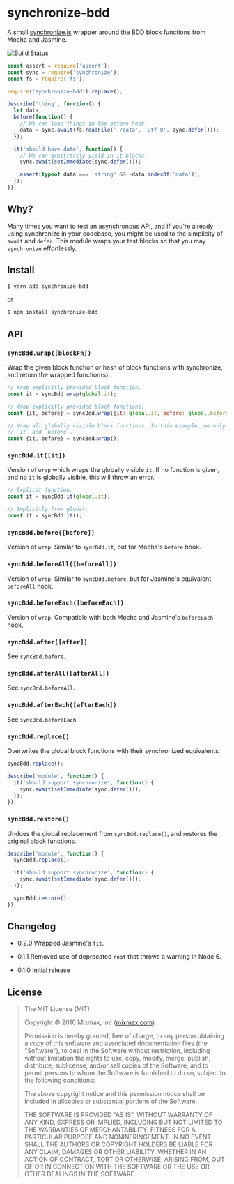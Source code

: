 synchronize-bdd
===============

A small [synchronize.js](http://alexeypetrushin.github.io/synchronize/docs/index.html) wrapper around the BDD block functions from Mocha and Jasmine.

[![Build Status](https://travis-ci.org/mixmaxhq/synchronize-bdd.svg?branch=master)](https://travis-ci.org/mixmaxhq/synchronize-bdd)

```js
const assert = require('assert');
const sync = require('synchronize');
const fs = require('fs');

require('synchronize-bdd').replace();

describe('thing', function() {
  let data;
  before(function() {
    // We can load things in the before hook.
    data = sync.await(fs.readFile('./data', 'utf-8', sync.defer()));
  });

  it('should have data', function() {
    // We can arbitrarily yield in it blocks.
    sync.await(setImmediate(sync.defer()));

    assert(typeof data === 'string' && ~data.indexOf('data'));
  });
});
```

Why?
----

Many times you want to test an asynchronous API, and if you're already using
synchronize in your codebase, you might be used to the simplicity of `await` and
`defer`. This module wraps your test blocks so that you may `synchronize`
effortlessly.

Install
-------

```sh
$ yarn add synchronize-bdd
```
or
```sh
$ npm install synchronize-bdd
```

API
---

### `syncBdd.wrap([blockFn])`

Wrap the given block function or hash of block functions with synchronize, and
return the wrapped function(s).

```js
// Wrap explicitly provided block function.
const it = syncBdd.wrap(global.it);

// Wrap explicitly provided block functions.
const {it, before} = syncBdd.wrap({it: global.it, before: global.before});

// Wrap all globally visible block functions. In this example, we only capture
// `it` and `before`.
const {it, before} = syncBdd.wrap();
```

### `syncBdd.it([it])`

Version of `wrap` which wraps the globally visible `it`. If no function is
given, and no `it` is globally visible, this will throw an error.

```js
// Explicit function.
const it = syncBdd.it(global.it);

// Implicitly from global.
const it = syncBdd.it();
```

### `syncBdd.before([before])`

Version of `wrap`. Similar to `syncBdd.it`, but for Mocha's `before` hook.

### `syncBdd.beforeAll([beforeAll])`

Version of `wrap`. Similar to `syncBdd.before`, but for Jasmine's equivalent
`beforeAll` hook.

### `syncBdd.beforeEach([beforeEach])`

Version of `wrap`. Compatible with both Mocha and Jasmine's `beforeEach` hook.

### `syncBdd.after([after])`

See `syncBdd.before`.

### `syncBdd.afterAll([afterAll])`

See `syncBdd.beforeAll`.

### `syncBdd.afterEach([afterEach])`

See `syncBdd.beforeEach`.

### `syncBdd.replace()`

Overwrites the global block functions with their synchronized equivalents.

```js
syncBdd.replace();

describe('module', function() {
  it('should support synchronize', function() {
    sync.await(setImmediate(sync.defer()));
  });
});
```

### `syncBdd.restore()`

Undoes the global replacement from `syncBdd.replace()`, and restores the original
block functions.

```js
describe('module', function() {
  syncBdd.replace();

  it('should support synchronize', function() {
    sync.await(setImmediate(sync.defer()));
  });

  syncBdd.restore();
});
```

Changelog
-------

* 0.2.0 Wrapped Jasmine's `fit`.

* 0.1.1 Removed use of deprecated `root` that throws a warning in Node 6.

* 0.1.0 Initial release

License
-------

> The MIT License (MIT)
>
> Copyright &copy; 2016 Mixmax, Inc ([mixmax.com](https://mixmax.com))
>
> Permission is hereby granted, free of charge, to any person obtaining a copy of this software and associated documentation files (the "Software"), to deal in the Software without restriction, including without limitation the rights to use, copy, modify, merge, publish, distribute, sublicense, and/or sell copies of the Software, and to permit persons to whom the Software is furnished to do so, subject to the following conditions:
>
> The above copyright notice and this permission notice shall be included in allcopies or substantial portions of the Software.
>
> THE SOFTWARE IS PROVIDED "AS IS", WITHOUT WARRANTY OF ANY KIND, EXPRESS OR IMPLIED, INCLUDING BUT NOT LIMITED TO THE WARRANTIES OF MERCHANTABILITY, FITNESS FOR A PARTICULAR PURPOSE AND NONINFRINGEMENT. IN NO EVENT SHALL THE AUTHORS OR COPYRIGHT HOLDERS BE LIABLE FOR ANY CLAIM, DAMAGES OR OTHER LIABILITY, WHETHER IN AN ACTION OF CONTRACT, TORT OR OTHERWISE, ARISING FROM, OUT OF OR IN CONNECTION WITH THE SOFTWARE OR THE USE OR OTHER DEALINGS IN THE SOFTWARE.
